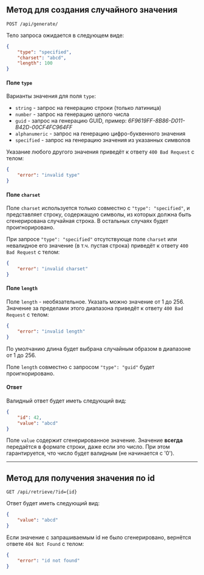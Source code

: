 ## Метод для создания случайного значения
```
POST /api/generate/
```

Тело запроса ожидается в следующем виде:
```json
{
    "type": "specified",
    "charset": "abcd",
    "length": 100
}
```

#### Поле `type`

Варианты значения для поля `type`:
- `string` - запрос на генерацию строки (только латиница)
- `number` - запрос на генерацию целого числа
- `guid` - запрос на генерацию GUID, пример: *6F9619FF-8B86-D011-B42D-00CF4FC964FF*
- `alphanumeric` - запрос на генерацию цифро-буквенного значения
- `specified` - запрос на генерацию значения из указанных символов

Указание любого другого значения приведёт к ответу `400 Bad Request` с телом:
```json
{
    "error": "invalid type"
}
```

#### Поле `charset`

Поле  `charset` используется только совместно с `"type": "specified"`, и представляет строку, содержащую символы, из которых должна быть сгенерирована случайная строка. В остальных случаях будет проигнорировано.

При запросе `"type": "specified"` отсутствующе поле `charset` или невалидное его значение (в т.ч. пустая строка) приведёт к ответу `400 Bad Request` с телом:
```json
{
    "error": "invalid charset"
}
```

#### Поле `length`

Поле `length` - необязательное. Указать можно значение от 1 до 256. Значение за пределами этого диапазона приведёт к ответу `400 Bad Request` с телом:
```json
{
    "error": "invalid length"
}
```
По умолчанию длина будет выбрана случайным образом в диапазоне от 1 до 256. 

Поле `length` совместно с запросом `"type": "guid"` будет проигнорировано.

#### Ответ

Валидный ответ будет иметь следующий вид:
```json
{
    "id": 42,
    "value": "abcd"
}
```

Поле `value` содержит сгенерированное значение. Значение __всегда__ передаётся в формате строки, даже если это число. При этом гарантируется, что число будет валидным (не начинается с '0').

______

## Метод для получения значения по id

```
GET /api/retrieve/?id={id}
```

Ответ будет иметь следующий вид:
```json
{
    "value": "abcd"
}
```

Если значение с запрашиваемым id не было сгенерировано, вернётся ответе `404 Not Found` с телом:
```json
{
    "error": "id not found"
}
```